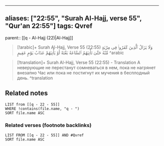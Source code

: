 
---
aliases: ["22:55", "Surah Al-Hajj, verse 55", "Qur'an 22:55"]
tags: Qvref
---

parent:: [[q - Al-Hajj (22)|Al-Hajj]]

> [!arabic]+ Surah Al-Hajj, Verse 55 (22:55)
> <span class="quran-arabic">وَلَا يَزَالُ ٱلَّذِينَ كَفَرُوا۟ فِى مِرْيَةٍ مِّنْهُ حَتَّىٰ تَأْتِيَهُمُ ٱلسَّاعَةُ بَغْتَةً أَوْ يَأْتِيَهُمْ عَذَابُ يَوْمٍ عَقِيمٍ</span>
^arabic

> [!translation]+ Surah Al-Hajj, Verse 55 (22:55) - Translation
> А неверующие не перестанут сомневаться в нем, пока не нагрянет внезапно Час или пока не постигнут их мучения в бесплодный день.
^translation



## Related notes
```dataview
LIST from [[q - 22 - 55]]
WHERE !contains(file.name, "q - ")
SORT file.name ASC
```

### Related verses (footnote backlinks)
```dataview
LIST FROM [[q - 22 - 55]] AND #Qvref
SORT file.name ASC
```

